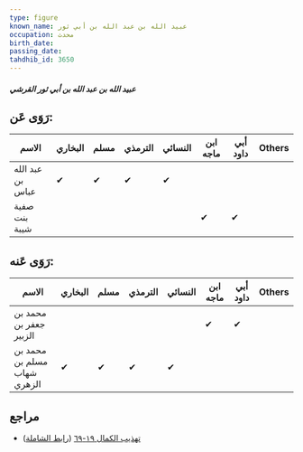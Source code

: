 ```yaml
---
type: figure
known_name: عبيد الله بن عبد الله بن أبي ثور
occupation: محدث
birth_date:
passing_date:
tahdhib_id: 3650
---
```

##### عبيد الله بن عبد الله بن أبي ثور القرشي

## رَوَى عَن:
| الاسم            | البخاري | مسلم | الترمذي | النسائي | ابن ماجه | أبي داود | Others |
| ---------------- | ------- | ---- | ------- | ------- | -------- | -------- | ------ |
| عبد الله بن عباس | ✔       | ✔    | ✔       | ✔       |          |          |        |
| صفية بنت شيبة    |         |      |         |         | ✔        | ✔        |        |
## رَوَى عَنه:
| الاسم                       | البخاري | مسلم | الترمذي | النسائي | ابن ماجه | أبي داود | Others |
| --------------------------- | ------- | ---- | ------- | ------- | -------- | -------- | ------ |
| محمد بن جعفر بن الزبير      |         |      |         |         | ✔        | ✔        |        |
| محمد بن مسلم بن شهاب الزهري | ✔       | ✔    | ✔       | ✔       |          |          |        |
## مراجع
- [تهذيب الكمال ١٩-٦٩](obsidian://open?vault=Tahdhib-al-Kamal&file=Figures/٣٦٥٠-عبيد%20الله%20بن%20عبد%20الله%20بن%20أبي%20ثور%20القرشي) ([رابط الشاملة](https://shamela.ws/book/3722/9643))